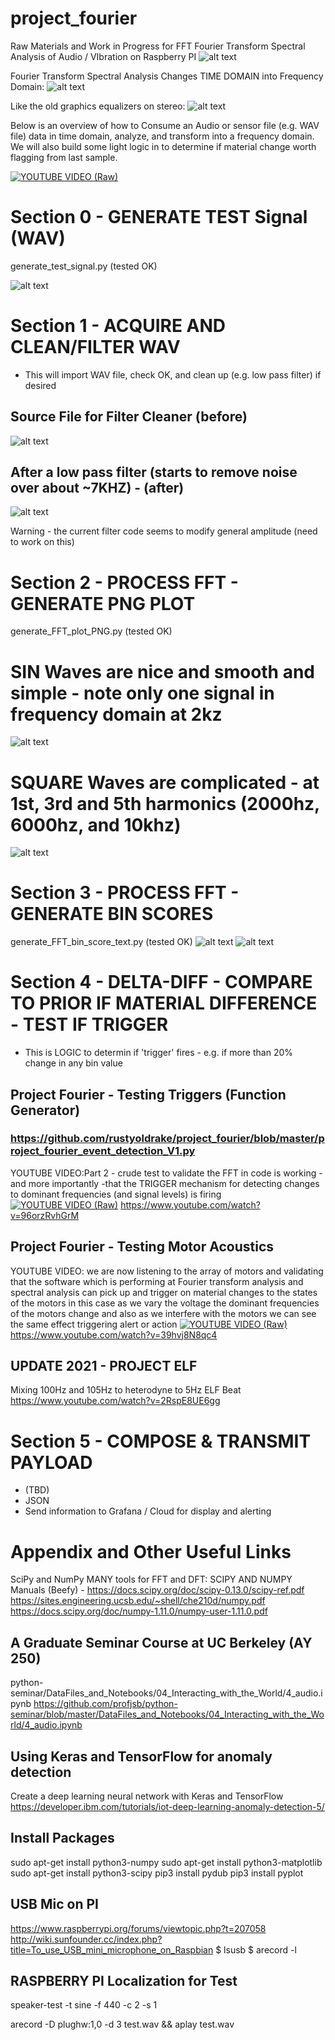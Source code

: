 # project_fourier
Raw Materials and Work in Progress for FFT Fourier Transform Spectral Analysis of Audio / VIbration on Raspberry PI
![alt text](https://github.com/rustyoldrake/project_fourier/blob/master/img/raspberry%20pis%20in%20sense%20mode.png)

Fourier Transform Spectral Analysis Changes TIME DOMAIN into Frequency Domain:
![alt text](https://github.com/rustyoldrake/project_fourier/blob/master/img/time%20to%20frequency%20domain.png)

Like the old graphics equalizers on stereo:
![alt text](https://github.com/rustyoldrake/project_fourier/blob/master/img/graphics%20equalizer%20stereo%20old.png)

Below is an overview of how to Consume an Audio or sensor file (e.g. WAV file) data in time domain, analyze, and transform into a frequency domain.  We will also build some light logic in to determine if material change worth flagging from last sample.

[![YOUTUBE VIDEO (Raw)](https://img.youtube.com/vi/owpdE4hVfy8/0.jpg)](https://www.youtube.com/watch?v=owpdE4hVfy8)

# Section 0 - GENERATE TEST Signal (WAV)
generate_test_signal.py (tested OK)	

![alt text](https://github.com/rustyoldrake/project_fourier/blob/master/img/%20generate_test_signal.png)

# Section 1 - ACQUIRE AND CLEAN/FILTER WAV 
- This will import WAV file, check OK, and clean up (e.g. low pass filter) if desired

## Source File for Filter Cleaner (before)
![alt text](https://github.com/rustyoldrake/project_fourier/blob/master/img/square_2000hz_3_seconds.PNG)

## After a low pass filter (starts to remove noise over about ~7KHZ) - (after)
![alt text](https://github.com/rustyoldrake/project_fourier/blob/master/img/square_2000hz_3_seconds_post_filter.PNG)

Warning - the current filter code seems to modify general amplitude (need to work on this)


# Section 2 - PROCESS FFT - GENERATE PNG PLOT
generate_FFT_plot_PNG.py  (tested OK)	

# SIN Waves are nice and smooth and simple - note only one signal in frequency domain at 2kz
![alt text](https://github.com/rustyoldrake/project_fourier/blob/master/img/sin_2000hz_3_seconds.PNG)

# SQUARE Waves are complicated - at 1st, 3rd and 5th harmonics (2000hz, 6000hz, and 10khz)
![alt text](https://github.com/rustyoldrake/project_fourier/blob/master/img/square_2000hz_3_seconds.PNG)


# Section 3 - PROCESS FFT - GENERATE BIN SCORES
generate_FFT_bin_score_text.py  (tested OK)	
![alt text](https://github.com/rustyoldrake/project_fourier/blob/master/img/bin_weight_output.png)
![alt text](https://github.com/rustyoldrake/project_fourier/blob/master/img/bin_weight_CSV_values_in_excel.png)

# Section 4 - DELTA-DIFF - COMPARE TO PRIOR IF MATERIAL DIFFERENCE - TEST IF TRIGGER
- This is LOGIC to determin if 'trigger' fires - e.g. if more than 20% change in any bin value 

## Project Fourier - Testing Triggers (Function Generator)

### https://github.com/rustyoldrake/project_fourier/blob/master/project_fourier_event_detection_V1.py

YOUTUBE VIDEO:Part 2 - crude test to validate the FFT in code is working - and more importantly -that the TRIGGER mechanism for detecting changes to dominant frequencies (and signal levels) is firing
[![YOUTUBE VIDEO (Raw)](https://img.youtube.com/vi/96orzRvhGrM/0.jpg)](https://www.youtube.com/watch?v=96orzRvhGrM)
https://www.youtube.com/watch?v=96orzRvhGrM

## Project Fourier - Testing Motor Acoustics
YOUTUBE VIDEO: we are now listening to the array of motors and validating that the software which is performing at Fourier transform analysis and spectral analysis can pick up and trigger on material changes to the states of the motors in this case as we vary the voltage the dominant frequencies of the motors change and also as we interfere with the motors we can see the same effect triggering alert or action 
[![YOUTUBE VIDEO (Raw)](https://img.youtube.com/vi/39hvj8N8qc4/0.jpg)](https://www.youtube.com/watch?v=39hvj8N8qc4)
https://www.youtube.com/watch?v=39hvj8N8qc4

##  UPDATE 2021 - PROJECT ELF
Mixing 100Hz and 105Hz to heterodyne to  5Hz ELF Beat
https://www.youtube.com/watch?v=2RspE8UE6gg


# Section 5 - COMPOSE & TRANSMIT PAYLOAD
- (TBD)
- JSON 
- Send information to Grafana / Cloud for display and alerting 


  
  


# Appendix and Other Useful Links
SciPy and NumPy MANY tools for FFT and DFT:
SCIPY AND NUMPY Manuals (Beefy) -
https://docs.scipy.org/doc/scipy-0.13.0/scipy-ref.pdf
https://sites.engineering.ucsb.edu/~shell/che210d/numpy.pdf
https://docs.scipy.org/doc/numpy-1.11.0/numpy-user-1.11.0.pdf

## A Graduate Seminar Course at UC Berkeley (AY 250)
 python-seminar/DataFiles_and_Notebooks/04_Interacting_with_the_World/4_audio.ipynb 
https://github.com/profjsb/python-seminar/blob/master/DataFiles_and_Notebooks/04_Interacting_with_the_World/4_audio.ipynb

## Using Keras and TensorFlow for anomaly detection
Create a deep learning neural network with Keras and TensorFlow
https://developer.ibm.com/tutorials/iot-deep-learning-anomaly-detection-5/

## Install Packages
sudo apt-get install python3-numpy
sudo apt-get install python3-matplotlib
sudo apt-get install python3-scipy
pip3 install pydub
pip3 install pyplot

## USB Mic on PI
https://www.raspberrypi.org/forums/viewtopic.php?t=207058
http://wiki.sunfounder.cc/index.php?title=To_use_USB_mini_microphone_on_Raspbian
$ lsusb 
$ arecord -l

## RASPBERRY PI Localization for Test 
speaker-test -t sine -f 440 -c 2 -s 1

arecord -D plughw:1,0 -d 3 test.wav && aplay test.wav



